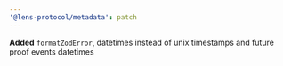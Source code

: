 ```yaml
---
'@lens-protocol/metadata': patch
---
```


**Added** `formatZodError`, datetimes instead of unix timestamps and future proof events datetimes
